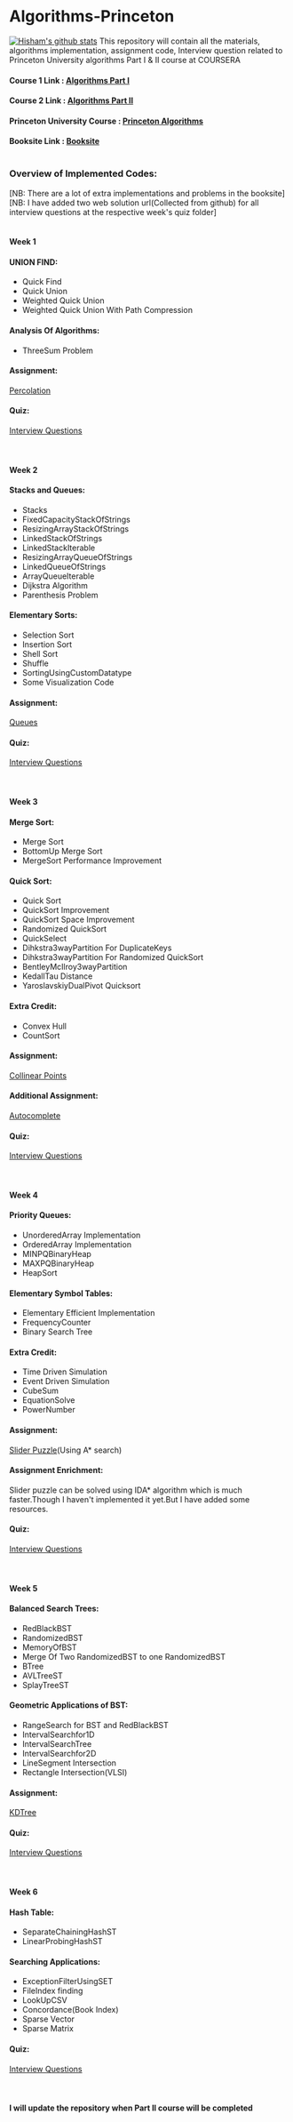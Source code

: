 # Algorithms-Princeton
[![Hisham's github stats](https://github-readme-stats.vercel.app/api?username=hishamcse)](https://github.com/hishamcse/Algorithms-Princeton)
This repository will contain all the materials, algorithms implementation, assignment code, Interview question related to Princeton University algorithms Part I &amp; II course at COURSERA <br />
#### Course 1 Link : [Algorithms Part I](https://www.coursera.org/learn/algorithms-part1/) <br />
#### Course 2 Link : [Algorithms Part II](https://www.coursera.org/learn/algorithms-part2) <br />
#### Princeton University Course : [Princeton Algorithms](https://www.cs.princeton.edu/courses/archive/spring20/cos226/syllabus.php) <br />
#### Booksite Link : [Booksite](https://algs4.cs.princeton.edu/home/) <br /><br />

### Overview of Implemented Codes: <br />
[NB: There are a lot of extra implementations and problems in the booksite] <br />
[NB: I have added two web solution url(Collected from github) for all interview questions at the respective week's quiz folder] <br /><br />
#### Week 1 <br />
 #### UNION FIND: <br />
  * Quick Find 
  * Quick Union
  * Weighted Quick Union
  * Weighted Quick Union With Path Compression
 #### Analysis Of Algorithms: <br />
  * ThreeSum Problem
 #### Assignment: 
 [Percolation](https://coursera.cs.princeton.edu/algs4/assignments/percolation/specification.php)
 #### Quiz: 
 [Interview Questions](https://github.com/hishamcse/Algorithms-Princeton/blob/master/Algorithms%20Part%20I/Week%201%20Full/Week%201%20Quiz/Interview%20Questions.md) <br /><br /><br />
        
#### Week 2 <br />
 #### Stacks and Queues: <br />
  * Stacks
  * FixedCapacityStackOfStrings
  * ResizingArrayStackOfStrings
  * LinkedStackOfStrings
  * LinkedStackIterable
  * ResizingArrayQueueOfStrings
  * LinkedQueueOfStrings
  * ArrayQueueIterable
  * Dijkstra Algorithm
  * Parenthesis Problem 
 #### Elementary Sorts: <br />
  * Selection Sort
  * Insertion Sort
  * Shell Sort
  * Shuffle
  * SortingUsingCustomDatatype
  * Some Visualization Code 
 #### Assignment: <br />
   [Queues](https://coursera.cs.princeton.edu/algs4/assignments/queues/specification.php)
 #### Quiz:
  [Interview Questions](https://github.com/hishamcse/Algorithms-Princeton/blob/master/Algorithms%20Part%20I/Week%202%20Full/Week%202%20QUIZ/Interview%20Questions.md) <br /><br /><br />
  
#### Week 3 <br />
 #### Merge Sort: <br />
  * Merge Sort
  * BottomUp Merge Sort
  * MergeSort Performance Improvement
 #### Quick Sort: <br />
  * Quick Sort
  * QuickSort Improvement
  * QuickSort Space Improvement
  * Randomized QuickSort
  * QuickSelect
  * Dihkstra3wayPartition For DuplicateKeys
  * Dihkstra3wayPartition For Randomized QuickSort
  * BentleyMcIlroy3wayPartition
  * KedallTau Distance
  * YaroslavskiyDualPivot Quicksort
 #### Extra Credit:
  * Convex Hull
  * CountSort
 #### Assignment: <br />
  [Collinear Points](https://coursera.cs.princeton.edu/algs4/assignments/collinear/specification.php)
 #### Additional Assignment: <br/>
  [Autocomplete](https://www.cs.princeton.edu/courses/archive/spring20/cos226/assignments/autocomplete/specification.php)
 #### Quiz:
  [Interview Questions](https://github.com/hishamcse/Algorithms-Princeton/blob/master/Algorithms%20Part%20I/Week%203%20Full/Week%203%20QUIZ/Interview%20Questions.md) <br /><br /><br />
  
#### Week 4 <br />
 #### Priority Queues: <br />
  * UnorderedArray Implementation
  * OrderedArray Implementation
  * MINPQBinaryHeap
  * MAXPQBinaryHeap
  * HeapSort
 #### Elementary Symbol Tables: <br />
  * Elementary Efficient Implementation
  * FrequencyCounter
  * Binary Search Tree
 #### Extra Credit:
  * Time Driven Simulation
  * Event Driven Simulation
  * CubeSum
  * EquationSolve
  * PowerNumber
 #### Assignment: <br />
  [Slider Puzzle](https://coursera.cs.princeton.edu/algs4/assignments/8puzzle/specification.php)(Using A* search)
 #### Assignment Enrichment:
  Slider puzzle can be solved using IDA* algorithm which is much faster.Though I haven't implemented it yet.But I have added some resources.
 #### Quiz:
  [Interview Questions](https://github.com/hishamcse/Algorithms-Princeton/blob/master/Algorithms%20Part%20I/Week%204%20Full/Week%204%20QUIZ/Interview%20Questions.md) <br /><br /><br />
  
#### Week 5 <br />
 #### Balanced Search Trees: <br />
  * RedBlackBST
  * RandomizedBST
  * MemoryOfBST
  * Merge Of Two RandomizedBST to one RandomizedBST
  * BTree
  * AVLTreeST
  * SplayTreeST
 #### Geometric Applications of BST: <br />
  * RangeSearch for BST and RedBlackBST
  * IntervalSearchfor1D
  * IntervalSearchTree
  * IntervalSearchfor2D
  * LineSegment Intersection
  * Rectangle Intersection(VLSI)
 #### Assignment: <br />
  [KDTree](https://coursera.cs.princeton.edu/algs4/assignments/kdtree/specification.php)
 #### Quiz:
  [Interview Questions](https://github.com/hishamcse/Algorithms-Princeton/blob/master/Algorithms%20Part%20I/Week%205%20Full/Week%205%20QUIZ/Interview%20Questions.md) <br /><br /><br />
  
#### Week 6 <br />
 #### Hash Table: <br />
  * SeparateChainingHashST
  * LinearProbingHashST
 #### Searching Applications: <br />
  * ExceptionFilterUsingSET
  * FileIndex finding
  * LookUpCSV 
  * Concordance(Book Index)
  * Sparse Vector
  * Sparse Matrix
 #### Quiz:
  [Interview Questions](https://github.com/hishamcse/Algorithms-Princeton/blob/master/Algorithms%20Part%20I/Week%206%20Full/Week%206%20QUIZ/Interview%20Questions.md) <br /><br /><br />

     
#### I will update the repository when Part II course will be completed
